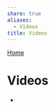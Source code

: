 ```yaml
---  
share: true  
aliases:  
  - Videos  
title: Videos  
---  
```

[Home](../index.md)  
# Videos  
<div><ul class="dataview list-view-ul"><li><span></span></li></ul></div>  
